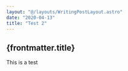 ```yaml
---
layout: "@/layouts/WritingPostLayout.astro"
date: "2020-04-13"
title: "Test 2"
---
```


## {frontmatter.title}

This is a test
